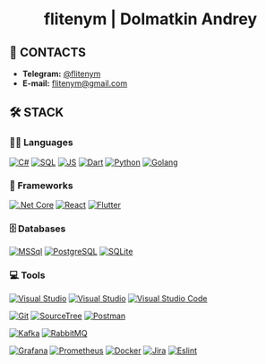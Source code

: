 <h1 align="center">flitenym | Dolmatkin Andrey</h1>

## 💬 CONTACTS

+ **Telegram:** [@flitenym](https://t.me/flitenym)
+ **E-mail:** [flitenym@gmail.com](mailto:flitenym@gmail.com)

## 🛠️ STACK

### 👨‍💻 Languages

<p>
    <a href="https://github.com/search?q=language%3Acsharp"><img alt="C#" src="https://custom-icon-badges.herokuapp.com/badge/C%23-68217A.svg?logo=cs2&logoColor=white"></a>
    <a href="https://github.com/search?q=language%3Asql"><img alt="SQL" src="https://custom-icon-badges.herokuapp.com/badge/SQL-025E8C.svg?logo=sql&logoColor=white"></a>
    <a href="https://github.com/search?q=language%3Ats"><img alt="JS" src="https://custom-icon-badges.herokuapp.com/badge/TypeScript-007ACC.svg?logo=typescript&logoColor=white"></a>
    <a href="https://github.com/search?q=language%3Adart"><img alt="Dart" src="https://img.shields.io/badge/Dart-15A6C4.svg?logo=dart&logoColor=white"></a>
    <a href="https://github.com/search?q=language%3Apython"><img alt="Python" src="https://img.shields.io/badge/Python-14354C.svg?logo=python&logoColor=white"></a>
    <a href="https://github.com/search?q=language%3Agolang"><img alt="Golang" src="https://img.shields.io/badge/Go-00ADD8.svg?logo=go&logoColor=white"></a>
</p>

### 🧰 Frameworks

<p>
    <a href="https://github.com/search?q=dotnet"><img alt=".Net Core" src="https://img.shields.io/badge/.NET-512BD4?logo=.net&logoColor=white"></a>
    <a href="https://github.com/search?q=react"><img alt="React" src="https://img.shields.io/badge/React-20232A.svg?logo=react&logoColor=white"></a>
    <a href="https://github.com/search?q=flutter"><img alt="Flutter" src="https://img.shields.io/badge/Flutter-02569B.svg?logo=flutter&logoColor=white"></a></a>
</p>

### 🗄️ Databases

<p>
    <a href="https://github.com/search?q=mssql"><img alt="MSSql" src="https://img.shields.io/badge/Microsoft%20SQL%20Server-CC2927.svg?logo=microsoft%20sql%20server&logoColor=white"></a>
    <a href="https://github.com/search?q=postgresql"><img alt="PostgreSQL" src ="https://img.shields.io/badge/PostgreSQL-316192.svg?logo=postgresql&logoColor=white"></a>
    <a href="https://github.com/search?q=sqlite"><img alt="SQLite" src ="https://img.shields.io/badge/SQLite-07405e.svg?logo=sqlite&logoColor=white"></a>
</p>

### 💻 Tools

<p>
    <a href="https://github.com/search?q=vs"><img alt="Visual Studio" src="https://img.shields.io/badge/Visual%20Studio-5C2D91.svg?logo=visual-studio&logoColor=white"></a>
    <a href="https://github.com/search?q=rider"><img alt="Visual Studio" src="https://img.shields.io/badge/Rider-000000.svg?logo=rider&logoColor=white"></a>
    <a href="https://github.com/search?q=vscode"><img alt="Visual Studio Code" src="https://img.shields.io/badge/Visual%20Studio%20Code-0078d7.svg?logo=visual-studio-code&logoColor=white"></a>
</p>
<p>
    <a href="https://github.com/search?q=git"><img alt="Git" src="https://img.shields.io/badge/Git-F05033.svg?logo=git&logoColor=white"></a>
    <a href="https://github.com/search?q=sourcetree"><img alt="SourceTree" src="https://img.shields.io/badge/SourceTree-0081CB.svg?logo=sourcetree&logoColor=white"></a>
    <a href="https://github.com/search?q=postman"><img alt="Postman" src="https://img.shields.io/badge/Postman-FF6C37?logo=Postman&logoColor=white"></a>
</p>
<p>
    <a href="https://github.com/search?q=kafka"><img alt="Kafka" src="https://img.shields.io/badge/Apache_Kafka-231F20.svg?logo=apache-kafka&logoColor=white"></a>
    <a href="https://github.com/search?q=rabbitmq"><img alt="RabbitMQ" src="https://img.shields.io/badge/rabbitmq-%23FF6600.svg?logo=rabbitmq&logoColor=white"></a>
</p>
<p>    
    <a href="https://github.com/search?q=grafana"><img alt="Grafana" src="https://img.shields.io/badge/Grafana-F2F4F9.svg?logo=grafana&logoColor=grey"></a>
    <a href="https://github.com/search?q=prometheus"><img alt="Prometheus" src="https://img.shields.io/badge/Prometheus-000000.svg?logo=prometheus&logoColor=grey"></a>
    <a href="https://github.com/search?q=docker"><img alt="Docker" src="https://img.shields.io/badge/Docker-2CA5E0.svg?logo=docker&logoColor=white"></a>
    <a href="https://github.com/search?q=jira"><img alt="Jira" src="https://img.shields.io/badge/Jira-0052CC.svg?logo=jira&logoColor=white"></a>
    <a href="https://github.com/search?q=eslint"><img alt="Eslint" src="https://img.shields.io/badge/eslint-3A33D1.svg?logo=eslint&logoColor=white"></a>
</p>
